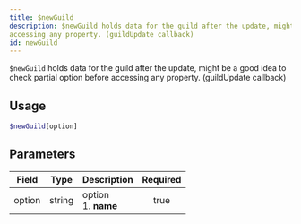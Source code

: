 ```yaml
---
title: $newGuild
description: $newGuild holds data for the guild after the update, might be a good idea to check partial option before
accessing any property. (guildUpdate callback)
id: newGuild
---
```


`$newGuild` holds data for the guild after the update, might be a good idea to check partial option before accessing any
property. (guildUpdate callback)

## Usage

```php
$newGuild[option]
```

## Parameters

| Field  | Type   | Description               | Required |
|--------|--------|---------------------------|:--------:|
| option | string | option <br /> 1. **name** |   true   |